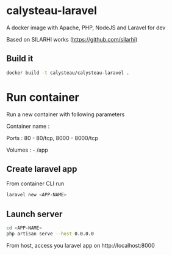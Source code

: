 # calysteau-laravel
A docker image with Apache, PHP, NodeJS and Laravel for dev

Based on SILARHI works (https://github.com/silarhi)

## Build it
```bash
docker build -t calysteau/calysteau-laravel .
```

# Run container
Run a new container with following parameters

   Container name : <CONTAINER-NAME>
   
   Ports : 80 - 80/tcp, 8000 - 8000/tcp
   
   Volumes : <HOST-DIR> - /app

## Create laravel app
From container CLI run 
```bash
laravel new <APP-NAME>
```

## Launch server

```bash
cd <APP-NAME>
php artisan serve --host 0.0.0.0
```

From host, access you laravel app on http://localhost:8000
